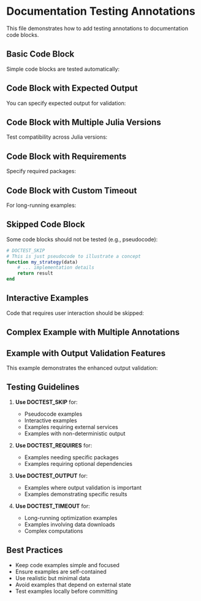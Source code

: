 # Documentation Testing Annotations

This file demonstrates how to add testing annotations to documentation code blocks.

## Basic Code Block

Simple code blocks are tested automatically:


## Code Block with Expected Output

You can specify expected output for validation:


## Code Block with Multiple Julia Versions

Test compatibility across Julia versions:


## Code Block with Requirements

Specify required packages:


## Code Block with Custom Timeout

For long-running examples:


## Skipped Code Block

Some code blocks should not be tested (e.g., pseudocode):

```julia
# DOCTEST_SKIP
# This is just pseudocode to illustrate a concept
function my_strategy(data)
    # ... implementation details
    return result
end
```

## Interactive Examples

Code that requires user interaction should be skipped:


## Complex Example with Multiple Annotations


## Example with Output Validation Features

This example demonstrates the enhanced output validation:


## Testing Guidelines

1. **Use DOCTEST_SKIP** for:
   - Pseudocode examples
   - Interactive examples
   - Examples requiring external services
   - Examples with non-deterministic output

2. **Use DOCTEST_REQUIRES** for:
   - Examples needing specific packages
   - Examples requiring optional dependencies

3. **Use DOCTEST_OUTPUT** for:
   - Examples where output validation is important
   - Examples demonstrating specific results

4. **Use DOCTEST_TIMEOUT** for:
   - Long-running optimization examples
   - Examples involving data downloads
   - Complex computations

## Best Practices

- Keep code examples simple and focused
- Ensure examples are self-contained
- Use realistic but minimal data
- Avoid examples that depend on external state
- Test examples locally before committing